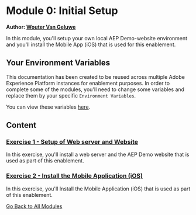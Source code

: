 # Module 0: Initial Setup

**Author: [Wouter Van Geluwe](https://www.linkedin.com/in/woutervangeluwe/)**

In this module, you'll setup your own local AEP Demo-website environment and you'll install the Mobile App (iOS) that is used for this enablement.

## Your Environment Variables

This documentation has been created to be reused across multiple Adobe Experience Platform instances for enablement purposes.
In order to complete some of the modules, you'll need to change some variables and replace them by your specific ``Environment Variables``.

You can view these variables [here](../../environment.md).

## Content

### [Exercise 1 - Setup of Web server and Website](./ex1.md)

In this exercise, you'll install a web server and the AEP Demo website that is used as part of this enablement.

### [Exercise 2 - Install the Mobile Application (iOS)](./ex2.md)

In this exercise, you'll Install the Mobile Application (iOS) that is used as part of this enablement.

[Go Back to All Modules](../../README.md)
